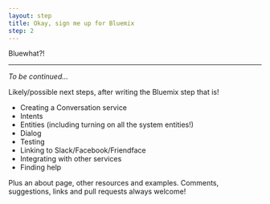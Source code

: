 ```yaml
---
layout: step
title: Okay, sign me up for Bluemix
step: 2
---
```


Bluewhat?!

___


*To be continued...*

Likely/possible next steps, after writing the Bluemix step that is!

- Creating a Conversation service
- Intents
- Entities (including turning on all the system entities!)
- Dialog
- Testing
- Linking to Slack/Facebook/Friendface
- Integrating with other services
- Finding help

Plus an about page, other resources and examples.
Comments, suggestions, links and pull requests always welcome!